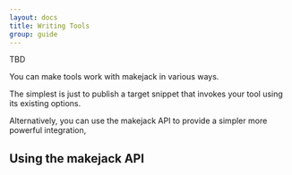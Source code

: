 ```yaml
---
layout: docs
title: Writing Tools
group: guide
---
```

TBD

You can make tools work with makejack in various ways.

The simplest is just to publish a target snippet that invokes your tool
using its existing options.

Alternatively, you can use the makejack API to provide a simpler more
powerful integration,

## Using the makejack API
